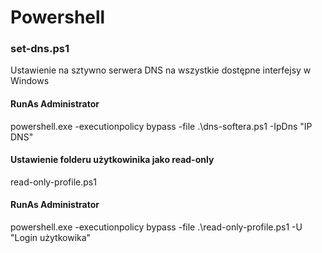 # Powershell


### set-dns.ps1

Ustawienie na sztywno serwera DNS na wszystkie dostępne interfejsy w Windows

#### RunAs Administrator

powershell.exe -executionpolicy bypass -file .\dns-softera.ps1  -IpDns "IP DNS"




#### Ustawienie folderu użytkowinika jako read-only

read-only-profile.ps1

#### RunAs Administrator

powershell.exe -executionpolicy bypass -file .\read-only-profile.ps1  -U "Login użytkowika"

